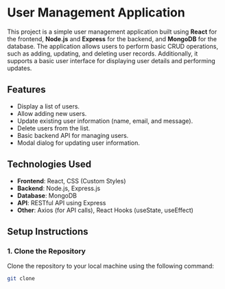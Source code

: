 # User Management Application

This project is a simple user management application built using **React** for the frontend, **Node.js** and **Express** for the backend, and **MongoDB** for the database. 
The application allows users to perform basic CRUD operations, such as adding, updating, and deleting user records. Additionally,
it supports a basic user interface for displaying user details and performing updates.

## Features
- Display a list of users.
- Allow adding new users.
- Update existing user information (name, email, and message).
- Delete users from the list.
- Basic backend API for managing users.
- Modal dialog for updating user information.

## Technologies Used
- **Frontend**: React, CSS (Custom Styles)
- **Backend**: Node.js, Express.js
- **Database**: MongoDB
- **API**: RESTful API using Express
- **Other**: Axios (for API calls), React Hooks (useState, useEffect)

## Setup Instructions

### 1. Clone the Repository
Clone the repository to your local machine using the following command:

```bash
git clone 
